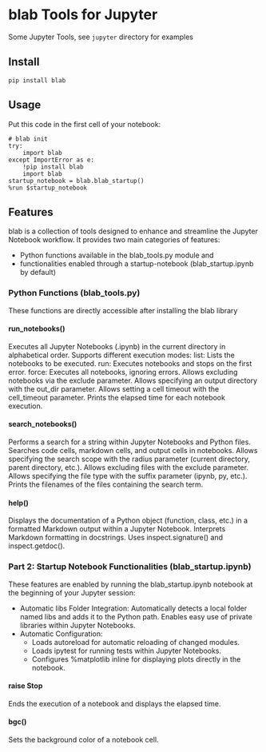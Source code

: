 # blab Tools for Jupyter
Some Jupyter Tools, see `jupyter` directory for examples

## Install
`pip install blab`

## Usage
Put this code in the first cell of your notebook:
```
# blab init
try:
    import blab
except ImportError as e:
    !pip install blab
    import blab    
startup_notebook = blab.blab_startup()
%run $startup_notebook  
```


## Features
blab is a collection of tools designed to enhance and streamline the Jupyter Notebook workflow. It provides two main categories of features: 
- Python functions available in the blab_tools.py module and
- functionalities enabled through a startup-notebook (blab_startup.ipynb by default)

### Python Functions (blab_tools.py) 
These functions are directly accessible after installing the blab library

#### run_notebooks()
Executes all Jupyter Notebooks (.ipynb) in the current directory in alphabetical order.
Supports different execution modes:
list: Lists the notebooks to be executed.
run: Executes notebooks and stops on the first error.
force: Executes all notebooks, ignoring errors.
Allows excluding notebooks via the exclude parameter.
Allows specifying an output directory with the out_dir parameter.
Allows setting a cell timeout with the cell_timeout parameter.
Prints the elapsed time for each notebook execution.

#### search_notebooks()
Performs a search for a string within Jupyter Notebooks and Python files.
Searches code cells, markdown cells, and output cells in notebooks.
Allows specifying the search scope with the radius parameter (current directory, parent directory, etc.).
Allows excluding files with the exclude parameter.
Allows specifying the file type with the suffix parameter (ipynb, py, etc.).
Prints the filenames of the files containing the search term.

#### help()
Displays the documentation of a Python object (function, class, etc.) in a formatted Markdown output within a Jupyter Notebook.
Interprets Markdown formatting in docstrings.
Uses inspect.signature() and inspect.getdoc(). 

### Part 2: Startup Notebook Functionalities (blab_startup.ipynb) 
These features are enabled by running the blab_startup.ipynb notebook at the beginning of your Jupyter session:
- Automatic libs Folder Integration: Automatically detects a local folder named libs and adds it to the Python path. Enables easy use of private libraries within Jupyter Notebooks.
- Automatic Configuration:
    - Loads autoreload for automatic reloading of changed modules.
    - Loads ipytest for running tests within Jupyter Notebooks.
    - Configures %matplotlib inline for displaying plots directly in the notebook.

#### raise Stop
Ends the execution of a notebook and displays the elapsed time.

#### bgc()
Sets the background color of a notebook cell.



```python

```
